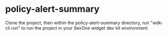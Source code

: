 # policy-alert-summary

Clone the project, then within the policy-alert-summary directory, run "wdk-cli run" to run the project in your SevOne widget dev kit environment.

